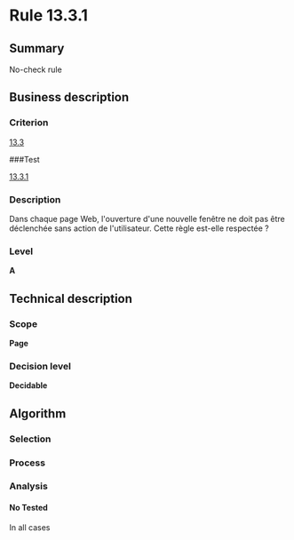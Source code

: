 # Rule 13.3.1

## Summary

No-check rule

## Business description

### Criterion

[13.3](http://references.modernisation.gouv.fr/sites/default/files/RGAA3_RC2-1/referentiel_technique.htm#crit-13-3)

###Test

[13.3.1](http://references.modernisation.gouv.fr/sites/default/files/RGAA3_RC2-1/referentiel_technique.htm#test-13-3-1)

### Description

Dans chaque page Web, l'ouverture d'une nouvelle fen&ecirc;tre ne doit pas &ecirc;tre d&eacute;clench&eacute;e sans action de l'utilisateur. Cette r&egrave;gle est-elle respect&eacute;e ?

### Level

**A**

## Technical description

### Scope

**Page**

### Decision level

**Decidable**

## Algorithm

### Selection

### Process

### Analysis

#### No Tested 

In all cases






